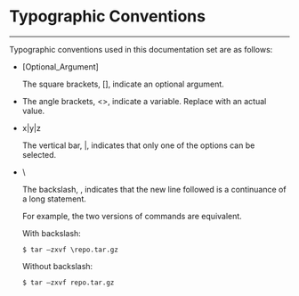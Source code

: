 # Typographic Conventions

------

Typographic conventions used in this documentation set are as follows:

- [Optional_Argument]

  The square brackets, [], indicate an optional argument.

- <Variable>

  The angle brackets, <>, indicate a variable. Replace <Variable> with an actual value.

- x|y|z

  The vertical bar, |, indicates that only one of the options can be selected.

- \

  The backslash, , indicates that the new line followed is a continuance of a long statement.

  For example, the two versions of commands are equivalent.

  With backslash:

  ```
  $ tar –zxvf \repo.tar.gz
  ```

  Without backslash:

  ```
  $ tar –zxvf repo.tar.gz
  ```
